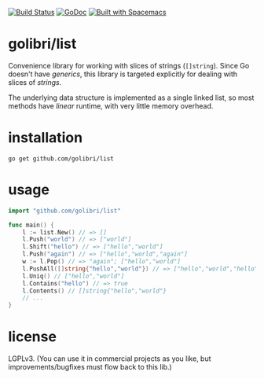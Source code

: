 [![Build Status](https://travis-ci.org/golibri/list.svg?branch=master)](https://travis-ci.org/golibri/list)
[![GoDoc](https://godoc.org/github.com/golibri/list?status.svg)](https://godoc.org/github.com/golibri/list)
[![Built with Spacemacs](https://cdn.rawgit.com/syl20bnr/spacemacs/442d025779da2f62fc86c2082703697714db6514/assets/spacemacs-badge.svg)](http://github.com/syl20bnr/spacemacs)

# golibri/list
Convenience library for working with slices of strings (`[]string`). Since Go
doesn't have *generics*, this library is targeted explicitly for dealing with
slices of *strings*.

The underlying data structure is implemented as a single linked list, so most
methods have *linear* runtime, with very little memory overhead.

# installation
`go get github.com/golibri/list`

# usage
````go
import "github.com/golibri/list"

func main() {
    l := list.New() // => []
    l.Push("world") // => ["world"]
    l.Shift("hello") // => ["hello","world"]
    l.Push("again") // => ["hello","world","again"]
    w := l.Pop() // => "again"; ["hello","world"]
    l.PushAll([]string{"hello","world"}) // => ["hello","world","hello","world"]
    l.Uniq() // ["hello","world"]
    l.Contains("hello") // => true
    l.Contents() // []string{"hello","world"}
    // ...
}
````

# license
LGPLv3. (You can use it in commercial projects as you like, but improvements/bugfixes must flow back to this lib.)
